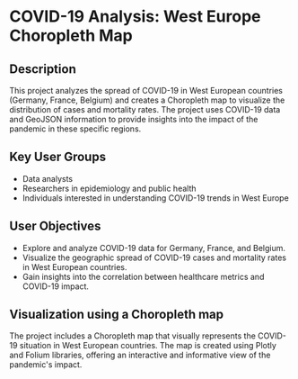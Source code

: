 # COVID-19 Analysis: West Europe Choropleth Map

## Description
This project analyzes the spread of COVID-19 in West European countries (Germany, France, Belgium) and creates a Choropleth map to visualize the distribution of cases and mortality rates. The project uses COVID-19 data and GeoJSON information to provide insights into the impact of the pandemic in these specific regions.

## Key User Groups

- Data analysts
- Researchers in epidemiology and public health
- Individuals interested in understanding COVID-19 trends in West Europe

## User Objectives

- Explore and analyze COVID-19 data for Germany, France, and Belgium.
- Visualize the geographic spread of COVID-19 cases and mortality rates in West European countries.
- Gain insights into the correlation between healthcare metrics and COVID-19 impact.

## Visualization using a Choropleth map

The project includes a Choropleth map that visually represents the COVID-19 situation in West European countries. The map is created using Plotly and Folium libraries, offering an interactive and informative view of the pandemic's impact.


